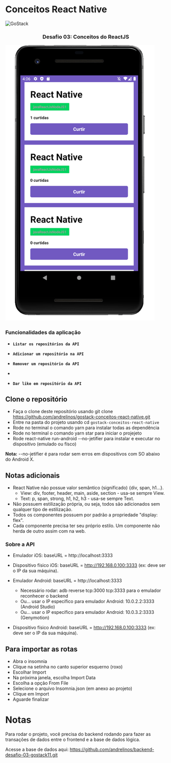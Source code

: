 # Conceitos React Native

<img alt="GoStack" src="https://storage.googleapis.com/golden-wind/bootcamp-gostack/header-desafios.png" />

<h3 align="center">
  Desafio 03: Conceitos do ReactJS
</h3>

<img alt="GoStack" src="https://github.com/andrelinos/gostack-conceitos-react-native/blob/master/desafio03gostack11.png" />


### Funcionalidades da aplicação

- **`Listar os repositórios da API`**

- **`Adicionar um repositório na API`**

- **`Remover um repositório da API`**
-
- **`Dar like em repositório da API`**

## Clone o repositório

- Faça o clone deste repositório usando git clone https://github.com/andrelinos/gostack-conceitos-react-native.git
- Entre na pasta do projeto usando cd `gostack-conceitos-react-native`
- Rode no terminal o comando yarn para instalar todas as dependência
- Rode no terminal o comando yarn star para iniciar o projejeto
- Rode react-native run-android --no-jetifier para instalar e executar no dispositivo (emulado ou físco)

**Nota:** --no-jetifier é para rodar sem erros em dispositivos com SO abaixo do Android X.

## Notas adicionais
- React Native não possue valor semântico (significado) {div, span, h1...}.
  - View: div, footer, header, main, aside, section - usa-se sempre View.
  - Text: p, span, strong, h1, h2, h3 - usa-se sempre Text.
- Não possuem estilização própria, ou seja, todos são adicionados sem qualquer tipo de estilização.
- Todos os componentes possuem por padrão a propriedade "display: flex".
- Cada componente precisa ter seu próprio estilo. Um componente não herda de outro assim com na web.

### Sobre a API
- Emulador iOS: baseURL = http://localhost:3333
- Dispositivo físico iOS: baseURL = http://192.168.0.100:3333 (ex: deve ser o IP da sua máquina).

- Emulador Android: baseURL = http://localhost:3333
  - Necessário rodar: adb reverse tcp:3000 tcp:3333 para o emulador reconhecer o backend
  - Ou... usar o IP específico para emulador Android: 10.0.2.2:3333 (Android Studio)
  - Ou... usar o IP específico para emulador Android: 10.0.3.2:3333 (Genymotion)
- Dispositivo físico Android: baseURL = http://192.168.0.100:3333 (ex: deve ser o IP da sua máquina).


## Para importar as rotas
- Abra o insomnia
- Clique na setinha no canto superior esquerno (roxo)
- Escolhar Import
- Na próxima janela, escolha Import Data
- Escolha a opção From File
- Selecione o arquivo Insomnia.json (em anexo ao projeto)
- Clique em Import
- Aguarde finalizar

# Notas
Para rodar o projeto, você precisa do backend rodando para fazer as transações de dados entre o frontend e a base de dados lógica.

Acesse a base de dados aqui:
https://github.com/andrelinos/backend-desafio-03-gostack11.git

